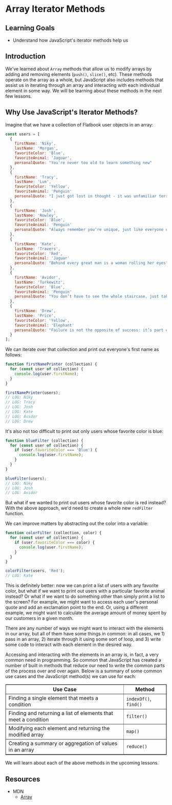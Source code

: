 # Array Iterator Methods

## Learning Goals

- Understand how JavaScript's iterator methods help us

## Introduction

We've learned about `Array` methods that allow us to modify arrays by adding and
removing elements (`push()`, `slice()`, etc). These methods operate on the array
as a whole, but JavaScript also includes methods that assist us in iterating
through an array and interacting with each individual element in some way. We
will be learning about these methods in the next few lessons.

## Why Use JavaScript's Iterator Methods?

Imagine that we have a collection of Flatbook user objects in an array:

```js
const users = [
  {
    firstName: 'Niky',
    lastName: 'Morgan',
    favoriteColor: 'Blue',
    favoriteAnimal: 'Jaguar',
    personalQuote: "You're never too old to learn something new"
  },
  {
    firstName: 'Tracy',
    lastName: 'Lum',
    favoriteColor: 'Yellow',
    favoriteAnimal: 'Penguin'
    personalQuote: "I just got lost in thought - it was unfamiliar territory"
  },
  {
    firstName: 'Josh',
    lastName: 'Rowley',
    favoriteColor: 'Blue',
    favoriteAnimal: 'Penguin'
    personalQuote: "Always remember you’re unique, just like everyone else"
  },
  {
    firstName: 'Kate',
    lastName: 'Travers',
    favoriteColor: 'Red',
    favoriteAnimal: 'Jaguar'
    personalQuote: "Behind every great man is a woman rolling her eyes"
  },
  {
    firstName: 'Avidor',
    lastName: 'Turkewitz',
    favoriteColor: 'Blue',
    favoriteAnimal: 'Penguin'
    personalQuote: "You don’t have to see the whole staircase, just take the first step"
  },
  {
    firstName: 'Drew',
    lastName: 'Price',
    favoriteColor: 'Yellow',
    favoriteAnimal: 'Elephant'
    personalQuote: "Failure is not the opposite of success: it’s part of success"
  }
];
```

We can iterate over that collection and print out everyone's first name as
follows:

```js
function firstNamePrinter (collection) {
  for (const user of collection) {
    console.log(user.firstName);
  }
}

firstNamePrinter(users);
// LOG: Niky
// LOG: Tracy
// LOG: Josh
// LOG: Kate
// LOG: Avidor
// LOG: Drew
```

It's also not too difficult to print out only users whose favorite color is
blue:

```js
function blueFilter (collection) {
  for (const user of collection) {
    if (user.favoriteColor === 'Blue') {
      console.log(user.firstName);
    }
  }
}

blueFilter(users);
// LOG: Niky
// LOG: Josh
// LOG: Avidor
```

But what if we wanted to print out users whose favorite color is red instead?
With the above approach, we'd need to create a whole new `redFilter` function.

We can improve matters by abstracting out the color into a variable:

```js
function colorFilter (collection, color) {
  for (const user of collection) {
    if (user.favoriteColor === color) {
      console.log(user.firstName);
    }
  }
}

colorFilter(users, 'Red');
// LOG: Kate
```

This is definitely better: now we can print a list of users with any favorite
color, but what if we want to print out users with a particular favorite animal
instead? Or what if we want to do something other than simply print a list to
the screen? For example, we might want to access each user's personal quote and
add an exclamation point to the end. Or, using a different example, we might
want to calculate the average amount of money spent by our customers in a given
month.

There are any number of ways we might want to interact with the elements in our
array, but all of them have some things in common: in all cases, we 1) pass in
an array, 2) iterate through it using some sort of loop, and 3) write some code
to interact with each element in the desired way.

Accessing and interacting with the elements in an array is, in fact, a very
common need in programming. So common that JavaScript has created a number of
built in methods that reduce our need to write the common parts of the process
over and over again. Below is a summary of some common use cases and the
JavaScript method(s) we can use for each:

<table border="1" cellpadding="4" cellspacing="0">
  <tr>
    <th>Use Case</th>
    <th>Method</th>
  </tr>
  
  <tr>
    <td>Finding a single element that meets a condition</td>
    <td><code>indexOf()</code>, <code>find()</code></td>
  </tr>
  <tr>
    <td>Finding and returning a list of elements that meet a condition</td>
    <td><code>filter()</code></td>
  </tr>
  <tr>
    <td>Modifying each element and returning the modified array</td>
    <td><code>map()</code></td>
  </tr>
    <tr>
    <td>Creating a summary or aggregation of values in an array</td>
    <td><code>reduce()</code></td>
  </tr>
</table>

We will learn about each of the above methods in the upcoming lessons.

## Resources

- MDN
  - [Array](https://developer.mozilla.org/en-US/docs/Web/JavaScript/Reference/Global_Objects/Array)
  
